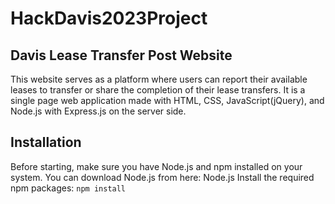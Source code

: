 # HackDavis2023Project
## Davis Lease Transfer Post Website
This website serves as a platform where users can report their available leases to transfer or share the completion of their lease transfers. It is a single page web application made with HTML, CSS, JavaScript(jQuery), and Node.js with Express.js on the server side.
## Installation
Before starting, make sure you have Node.js and npm installed on your system. You can download Node.js from here: Node.js
Install the required npm packages:
`npm install`
